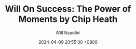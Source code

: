 ---
title: "Will On Success: The Power of Moments by Chip Heath"
author: Will Napolini
date: 2024-04-09 20:55:00 +0800
categories: [Mindset, Book-summaries]
tags:
  [
    power-of-moments,
    chip-heath,
    moment-marketing,
    positive-psychology,
    memory-making,
    happiness-engineering,
    choice-architecture,
    psychological-insights,
    life-changing,
    meaningful-experiences,
    influence,
    effective-communication,
    memorable-moments,
    storytelling-techniques,
    impactful-leadership,
    workplace-culture,
    emotional-influence,
    customer-experience,
    powerful-presentations,
    happiness-at-work
  ]
image: https://pbs.twimg.com/media/GO2FM6nXcAAjqR0?format=jpg&name=large
alt: "Will On Success: The Power of Moments by Chip Heath"
fallback:
  - 
  # Replace with the URL of your backup image
  -
  # Replace with the URL of your backup image
---